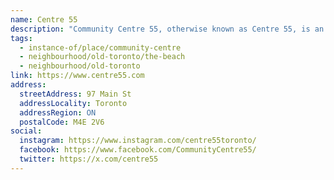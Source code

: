 ```yaml
---
name: Centre 55
description: "Community Centre 55, otherwise known as Centre 55, is an agency of the City of Toronto and a registered charity serving the Beaches-East York community since 1975. We offer a variety of adult educational and recreational programs and we are a multi-site licensed child care provider serving the needs of families with children ages 18 months to 13 years. Centre 55 also runs a very popular summer camp program for children aged 5 to 12 years old; it is the lead organizer of the Beaches Santa Claus Parade; and has a long-standing Share A Christmas program, which donates grocery gift cards and unwrapped toys to local families in need."
tags:
  - instance-of/place/community-centre
  - neighbourhood/old-toronto/the-beach
  - neighbourhood/old-toronto
link: https://www.centre55.com
address:
  streetAddress: 97 Main St
  addressLocality: Toronto
  addressRegion: ON
  postalCode: M4E 2V6
social:
  instagram: https://www.instagram.com/centre55toronto/
  facebook: https://www.facebook.com/CommunityCentre55/
  twitter: https://x.com/centre55
---
```

